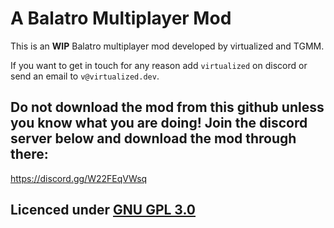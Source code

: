 # A Balatro Multiplayer Mod

This is an **WIP** Balatro multiplayer mod developed by virtualized and TGMM.

If you want to get in touch for any reason add `virtualized` on discord or send an email to `v@virtualized.dev`.

## Do not download the mod from this github unless you know what you are doing! Join the discord server below and download the mod through there:

https://discord.gg/W22FEqVWsq

## Licenced under [GNU GPL 3.0](https://github.com/V-rtualized/balatro-multiplayer/blob/main/LICENSE.md)
